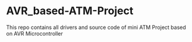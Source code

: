 # AVR_based-ATM-Project
This repo contains all drivers and source code of mini ATM Project based on AVR Microcontroller
